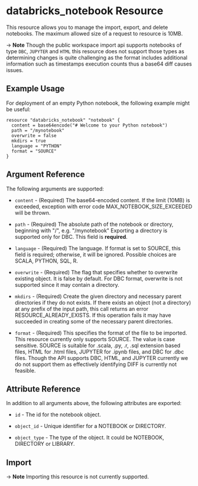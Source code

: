 # databricks_notebook Resource

This resource allows you to manage the import, export, and delete notebooks. The maximum allowed size of a 
request to resource is 10MB. 

-> **Note** Though the public workspace import api supports notebooks of type `DBC`, `JUPYTER` and `HTML` this resource does not support 
those types as determining changes is quite challenging as the format includes additional information such as timestamps 
execution counts thus a base64 diff causes issues.


## Example Usage

For deployment of an empty Python notebook, the following example might be useful:

```hcl
resource "databricks_notebook" "notebook" {
  content = base64encode("# Welcome to your Python notebook")
  path = "/mynotebook"
  overwrite = false
  mkdirs = true
  language = "PYTHON"
  format = "SOURCE"
}
```
    
## Argument Reference

The following arguments are supported:

* `content` - (Required) The base64-encoded content. If the limit (10MB) is exceeded, 
exception with error code MAX_NOTEBOOK_SIZE_EXCEEDED will be thrown.

* `path` -  (Required) The absolute path of the notebook or directory, beginning with "/", e.g. "/mynotebook"
Exporting a directory is supported only for DBC. This field is **required**.

* `language` -  (Required) The language. If format is set to SOURCE, 
this field is required; otherwise, it will be ignored. Possible choices are SCALA, PYTHON, SQL, R.

* `overwrite` - (Required) The flag that specifies whether to overwrite existing object. 
It is false by default. For DBC format, overwrite is not supported since it may contain a directory.

* `mkdirs` - (Required) Create the given directory and necessary parent directories 
if they do not exists. If there exists an object (not a directory) at any prefix of the input path, this call 
returns an error RESOURCE_ALREADY_EXISTS. If this operation fails it may have succeeded in creating some of the necessary parent directories.

* `format` -  (Required) This specifies the format of the file to be imported. 
This resource currently only supports SOURCE. The value is case sensitive. SOURCE is suitable for .scala, .py, .r, .sql extension based files, HTML for .html files, JUPYTER for .ipynb files, 
and DBC for .dbc files. Though the API supports DBC, HTML, and JUPYTER currently we do not support them as effectively 
identifying DIFF is currently not feasible.

## Attribute Reference

In addition to all arguments above, the following attributes are exported:

* `id` -  The id for the notebook object.

* `object_id` -  Unique identifier for a NOTEBOOK or DIRECTORY.

* `object_type` -  The type of the object. It could be NOTEBOOK, DIRECTORY or LIBRARY.

## Import

-> **Note** Importing this resource is not currently supported.
